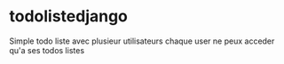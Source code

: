 # todolistedjango
Simple todo liste avec plusieur utilisateurs chaque user ne peux acceder qu'a ses todos listes
